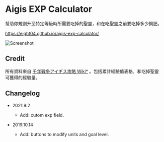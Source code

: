 Aigis EXP Calculator
====================

幫助你規劃升至特定等級時所需要吃掉的聖靈，和在吃聖靈之前要吃掉多少銅肥。

https://eight04.github.io/aigis-exp-calculator/

![Screenshot](https://i.imgur.com/58C6m20.png)

Credit
------

所有資料來自 [千年戦争アイギス攻略 Wiki*](https://wikiwiki.jp/aigiszuki/) 。包括累計經驗值表格，和吃掉聖靈可獲得的經驗量。

Changelog
---------

* 2021.9.2

  - Add: cutom exp field.

* 2019.10.14

  - Add: buttons to modify units and goal level.

